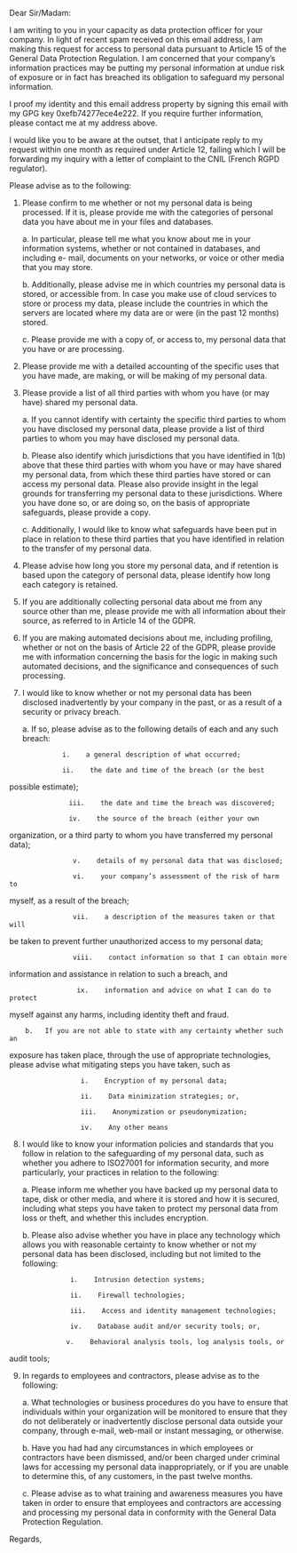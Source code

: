 Dear Sir/Madam:

I am writing to you in your capacity as data protection officer for your 
company. In light of recent spam received on this email address,
I am making this request for access to personal data 
pursuant to Article 15 of the General Data Protection Regulation.
I am concerned that your company’s information practices may be putting my 
personal information at undue risk of exposure or in fact has breached its 
obligation to safeguard my personal information.

I proof my identity and this email address property by signing this email with 
my GPG key 0xefb74277ece4e222.
If you require further information, please contact me at my address above.

I would like you to be aware at the outset, that I anticipate reply to my 
request within one month as required under Article 12, failing which I will be 
forwarding my inquiry with a letter of complaint to the CNIL (French RGPD 
regulator).

Please advise as to the following:

1.   Please confirm to me whether or not my personal data is being processed. 
If it is, please provide me with the categories of personal data you have 
about me in your files and databases.

        a.   In particular, please tell me what you know about me in your 
information systems, whether or not contained in databases, and including e-
mail, documents on your networks, or voice or other media that you may store.

        b.   Additionally, please advise me in which countries my personal data is 
stored, or accessible from. In case you make use of cloud services to store or 
process my data, please include the countries in which the servers are located 
where my data are or were (in the past 12 months) stored.

        c.   Please provide me with a copy of, or access to, my personal data that 
you have or are processing.

2.   Please provide me with a detailed accounting of the specific uses that 
you have made, are making, or will be making of my personal data.

3.   Please provide a list of all third parties with whom you have (or may 
have) shared my personal data.

        a.   If you cannot identify with certainty the specific third parties to 
whom you have disclosed my personal data, please provide a list of third 
parties to whom you may have disclosed my personal data.

        b.   Please also identify which jurisdictions that you have identified in 
1(b) above that these third parties with whom you have or may have shared my 
personal data, from which these third parties have stored or can access my 
personal data. Please also provide insight in the legal grounds for 
transferring my personal data to these jurisdictions. Where you have done so, 
or are doing so, on the basis of appropriate safeguards, please provide a 
copy.

        c.   Additionally, I would like to know what safeguards have been put in 
place in relation to these third parties that you have identified in relation 
to the transfer of my personal data.

4.   Please advise how long you store my personal data, and if retention is 
based upon the category of personal data, please identify how long each 
category is retained.

5.   If you are additionally collecting personal data about me from any source 
other than me, please provide me with all information about their source, as 
referred to in Article 14 of the GDPR.

6.   If you are making automated decisions about me, including profiling, 
whether or not on the basis of Article 22 of the GDPR, please provide me with 
information concerning the basis for the logic in making such automated 
decisions, and the significance and consequences of such processing.

7.   I would like to know whether or not my personal data has been disclosed 
inadvertently by your company in the past, or as a result of a security or 
privacy breach.

        a.   If so, please advise as to the following details of each and any such 
breach:

                   i.    a general description of what occurred;

                   ii.    the date and time of the breach (or the best 
possible estimate);

                   iii.    the date and time the breach was discovered;

                   iv.    the source of the breach (either your own 
organization, or a third party to whom you have transferred my personal data);

                    v.    details of my personal data that was disclosed;

                    vi.    your company’s assessment of the risk of harm to 
myself, as a result of the breach;

                    vii.    a description of the measures taken or that will 
be taken to prevent further unauthorized access to my personal data;

                    viii.    contact information so that I can obtain more 
information and assistance in relation to such a breach, and

                     ix.    information and advice on what I can do to protect 
myself against any harms, including identity theft and fraud.

        b.   If you are not able to state with any certainty whether such an 
exposure has taken place, through the use of appropriate technologies, please 
advise what mitigating steps you have taken, such as

                      i.    Encryption of my personal data;

                      ii.    Data minimization strategies; or,

                      iii.    Anonymization or pseudonymization;

                      iv.    Any other means

8.   I would like to know your information policies and standards that you 
follow in relation to the safeguarding of my personal data, such as whether 
you adhere to ISO27001 for information security, and more particularly, your 
practices in relation to the following:

        a.   Please inform me whether you have backed up my personal data to 
tape, 
disk or other media, and where it is stored and how it is secured, including 
what steps you have taken to protect my personal data from loss or theft, and 
whether this includes encryption.

        b.   Please also advise whether you have in place any technology which 
allows you with reasonable certainty to know whether or not my personal data 
has been disclosed, including but not limited to the following:

                     i.    Intrusion detection systems;

                     ii.    Firewall technologies;

                     iii.    Access and identity management technologies;

                     iv.    Database audit and/or security tools; or,

                    v.    Behavioral analysis tools, log analysis tools, or 
audit tools;

9.   In regards to employees and contractors, please advise as to the 
following:

        a.   What technologies or business procedures do you have to ensure 
that 
individuals within your organization will be monitored to ensure that they do 
not deliberately or inadvertently disclose personal data outside your company, 
through e-mail, web-mail or instant messaging, or otherwise.

        b.   Have you had had any circumstances in which employees or 
contractors 
have been dismissed, and/or been charged under criminal laws for accessing my 
personal data inappropriately, or if you are unable to determine this, of any 
customers, in the past twelve months.

        c.   Please advise as to what training and awareness measures you have 
taken in order to ensure that employees and contractors are accessing and 
processing my personal data in conformity with the General Data Protection 
Regulation.

Regards,

